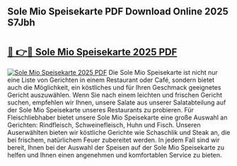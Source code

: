## Sole Mio Speisekarte PDF Download Online 2025 S7Jbh

# <h2><a href="http://gc78icn.nevu.top/?p=Sole+Mio+Speisekarte">🔗 👉🔴 Sole Mio Speisekarte 2025 PDF</a></h2>

[![Sole Mio Speisekarte 2025 PDF](https://i.imgur.com/dBaPXMq.png)](http://gc78icn.nevu.top/?p=Sole+Mio+Speisekarte)
Die Sole Mio Speisekarte ist nicht nur eine Liste von Gerichten in einem Restaurant oder Café, sondern bietet auch die Möglichkeit, ein köstliches und für Ihren Geschmack geeignetes Gericht auszuwählen. Wenn Sie nach einem leichten und frischen Gericht suchen, empfehlen wir Ihnen, unsere Salate aus unserer Salatabteilung auf der Sole Mio Speisekarte unseres Restaurants zu probieren. Für Fleischliebhaber bietet unsere Sole Mio Speisekarte eine große Auswahl an Gerichten: Rindfleisch, Schweinefleisch, Huhn und Fisch. Unseren Auserwählten bieten wir köstliche Gerichte wie Schaschlik und Steak an, die bei frischem, natürlichem Feuer zubereitet werden. In jedem Fall sind wir bereit, Ihnen bei der Auswahl der Speisen auf der Sole Mio Speisekarte zu helfen und Ihnen einen angenehmen und komfortablen Service zu bieten.
